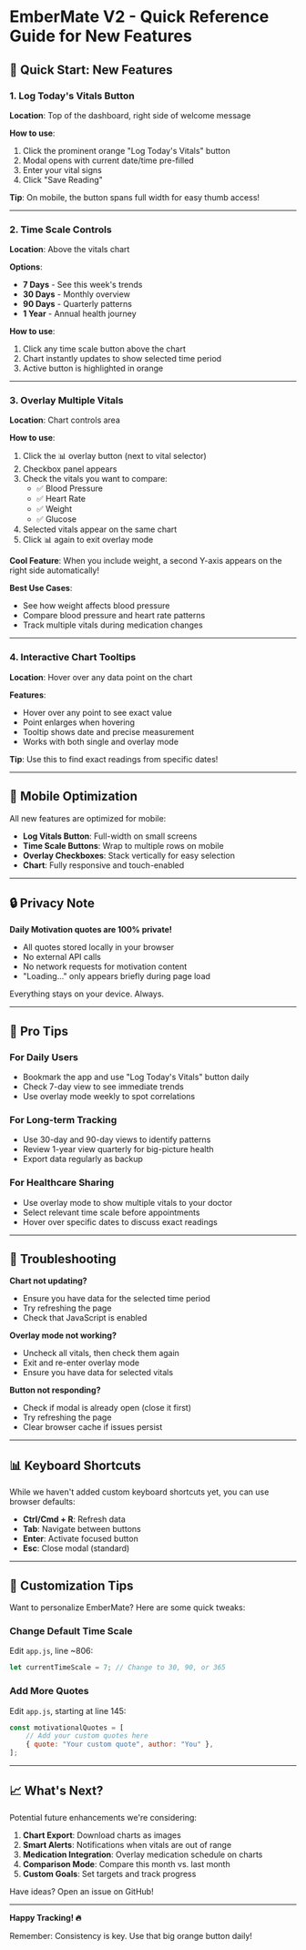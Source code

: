 # EmberMate V2 - Quick Reference Guide for New Features

## 🚀 Quick Start: New Features

### 1. Log Today's Vitals Button

**Location**: Top of the dashboard, right side of welcome message

**How to use**:
1. Click the prominent orange "Log Today's Vitals" button
2. Modal opens with current date/time pre-filled
3. Enter your vital signs
4. Click "Save Reading"

**Tip**: On mobile, the button spans full width for easy thumb access!

---

### 2. Time Scale Controls

**Location**: Above the vitals chart

**Options**:
- **7 Days** - See this week's trends
- **30 Days** - Monthly overview
- **90 Days** - Quarterly patterns
- **1 Year** - Annual health journey

**How to use**:
1. Click any time scale button above the chart
2. Chart instantly updates to show selected time period
3. Active button is highlighted in orange

---

### 3. Overlay Multiple Vitals

**Location**: Chart controls area

**How to use**:
1. Click the 📊 overlay button (next to vital selector)
2. Checkbox panel appears
3. Check the vitals you want to compare:
   - ✅ Blood Pressure
   - ✅ Heart Rate
   - ✅ Weight
   - ✅ Glucose
4. Selected vitals appear on the same chart
5. Click 📊 again to exit overlay mode

**Cool Feature**: When you include weight, a second Y-axis appears on the right side automatically!

**Best Use Cases**:
- See how weight affects blood pressure
- Compare blood pressure and heart rate patterns
- Track multiple vitals during medication changes

---

### 4. Interactive Chart Tooltips

**Location**: Hover over any data point on the chart

**Features**:
- Hover over any point to see exact value
- Point enlarges when hovering
- Tooltip shows date and precise measurement
- Works with both single and overlay mode

**Tip**: Use this to find exact readings from specific dates!

---

## 📱 Mobile Optimization

All new features are optimized for mobile:

- **Log Vitals Button**: Full-width on small screens
- **Time Scale Buttons**: Wrap to multiple rows on mobile
- **Overlay Checkboxes**: Stack vertically for easy selection
- **Chart**: Fully responsive and touch-enabled

---

## 🔒 Privacy Note

**Daily Motivation quotes are 100% private!**

- All quotes stored locally in your browser
- No external API calls
- No network requests for motivation content
- "Loading..." only appears briefly during page load

Everything stays on your device. Always.

---

## 🎯 Pro Tips

### For Daily Users
- Bookmark the app and use "Log Today's Vitals" button daily
- Check 7-day view to see immediate trends
- Use overlay mode weekly to spot correlations

### For Long-term Tracking
- Use 30-day and 90-day views to identify patterns
- Review 1-year view quarterly for big-picture health
- Export data regularly as backup

### For Healthcare Sharing
- Use overlay mode to show multiple vitals to your doctor
- Select relevant time scale before appointments
- Hover over specific dates to discuss exact readings

---

## 🐛 Troubleshooting

**Chart not updating?**
- Ensure you have data for the selected time period
- Try refreshing the page
- Check that JavaScript is enabled

**Overlay mode not working?**
- Uncheck all vitals, then check them again
- Exit and re-enter overlay mode
- Ensure you have data for selected vitals

**Button not responding?**
- Check if modal is already open (close it first)
- Try refreshing the page
- Clear browser cache if issues persist

---

## 📊 Keyboard Shortcuts

While we haven't added custom keyboard shortcuts yet, you can use browser defaults:

- **Ctrl/Cmd + R**: Refresh data
- **Tab**: Navigate between buttons
- **Enter**: Activate focused button
- **Esc**: Close modal (standard)

---

## 🎨 Customization Tips

Want to personalize EmberMate? Here are some quick tweaks:

### Change Default Time Scale
Edit `app.js`, line ~806:
```javascript
let currentTimeScale = 7; // Change to 30, 90, or 365
```

### Add More Quotes
Edit `app.js`, starting at line 145:
```javascript
const motivationalQuotes = [
    // Add your custom quotes here
    { quote: "Your custom quote", author: "You" },
];
```

---

## 📈 What's Next?

Potential future enhancements we're considering:

1. **Chart Export**: Download charts as images
2. **Smart Alerts**: Notifications when vitals are out of range
3. **Medication Integration**: Overlay medication schedule on charts
4. **Comparison Mode**: Compare this month vs. last month
5. **Custom Goals**: Set targets and track progress

Have ideas? Open an issue on GitHub!

---

**Happy Tracking! 🔥**

Remember: Consistency is key. Use that big orange button daily!
